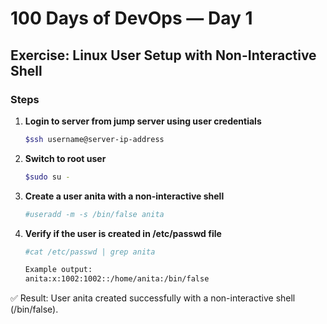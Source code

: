 # 100 Days of DevOps — Day 1
## Exercise: Linux User Setup with Non-Interactive Shell

### Steps
1. **Login to server from jump server using user credentials**
   ```bash
   $ssh username@server-ip-address
	```
2. **Switch to root user**
	```bash
	$sudo su -
	```
3. **Create a user anita with a non-interactive shell**
	```bash
	#useradd -m -s /bin/false anita
	```
4. **Verify if the user is created in /etc/passwd file**
	```bash
	#cat /etc/passwd | grep anita
	
	Example output:
	anita:x:1002:1002::/home/anita:/bin/false
	```
✅ Result: User anita created successfully with a non-interactive shell (/bin/false).
